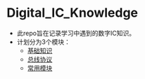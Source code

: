 # Digital_IC_Knowledge

- 此repo旨在记录学习中遇到的数字IC知识。
- 计划分为3个模块：
  - [基础知识](基础知识.md)
  - [总线协议](总线协议.md)
  - [常用模块](常用模块.md)
